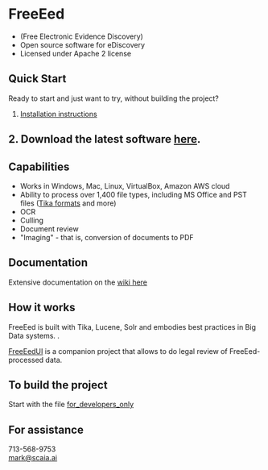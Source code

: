 <h1>FreeEed</h1>

* (Free Electronic Evidence Discovery) 
* Open source software for eDiscovery
* Licensed under Apache 2 license

## Quick Start

Ready to start and just want to try, without building the project?

1. [Installation instructions](https://github.com/shmsoft/FreeEed/wiki/FreeEed-Installation)
## 2. **Download the latest software** [here](https://shmsoft.s3.amazonaws.com/releases/freeeed_complete_pack-9.1.4.zip).

## Capabilities

* Works in Windows, Mac, Linux, VirtualBox, Amazon AWS cloud
* Ability to process over 1,400 file types, including MS Office and PST files ([Tika formats](https://tika.apache.org/2.2.1/formats.html) and more)
* OCR
* Culling
* Document review
* "Imaging" - that is, conversion of documents to PDF

## Documentation

Extensive documentation on the [wiki here](https://github.com/markkerzner/FreeEed/wiki)

## How it works

FreeEed is built with Tika, Lucene, Solr and embodies best practices in Big Data systems. .

[FreeEedUI](https://github.com/markkerzner/FreeEedUI) is a companion project that allows to do legal review of FreeEed-processed data. 

## To build the project

Start with the file [for_developers_only](https://github.com/markkerzner/FreeEed/blob/master/freeeed-processing/for_developers_only)
## For assistance

713-568-9753  
mark@scaia.ai
